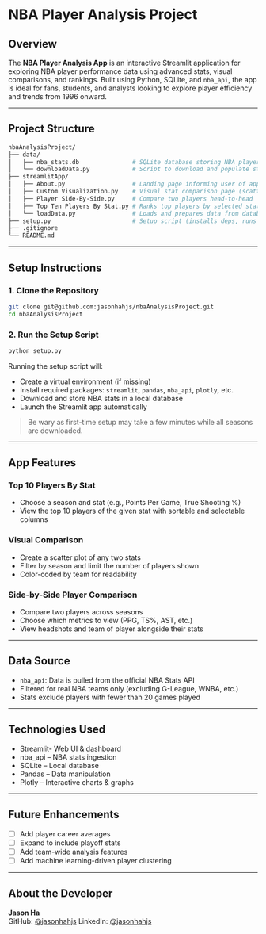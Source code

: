 # NBA Player Analysis Project

## Overview
The **NBA Player Analysis App** is an interactive Streamlit application for exploring NBA player performance data using advanced stats, visual comparisons, and rankings. Built using Python, SQLite, and `nba_api`, the app is ideal for fans, students, and analysts looking to explore player efficiency and trends from 1996 onward.

---

## Project Structure

```bash
nbaAnalysisProject/
├── data/
│   ├── nba_stats.db               # SQLite database storing NBA player stats (To be created upon first run of setup.py)
│   └── downloadData.py            # Script to download and populate stats via nba_api
├── streamlitApp/
│   ├── About.py                   # Landing page informing user of app functions
│   ├── Custom Visualization.py    # Visual stat comparison page (scatter plot)
│   ├── Player Side-By-Side.py     # Compare two players head-to-head
│   ├── Top Ten Players By Stat.py # Ranks top players by selected stat
│   └── loadData.py                # Loads and prepares data from database
├── setup.py                       # Setup script (installs deps, runs download, launches app)
├── .gitignore
└── README.md                    
```

---

## Setup Instructions

### 1. Clone the Repository
```bash
git clone git@github.com:jasonhahjs/nbaAnalysisProject.git
cd nbaAnalysisProject
```

### 2. Run the Setup Script
```bash
python setup.py
```

Running the setup script will:
- Create a virtual environment (if missing)
- Install required packages: `streamlit`, `pandas`, `nba_api`, `plotly`, etc.
- Download and store NBA stats in a local database
- Launch the Streamlit app automatically

> Be wary as first-time setup may take a few minutes while all seasons are downloaded.

---

## App Features

### Top 10 Players By Stat
- Choose a season and stat (e.g., Points Per Game, True Shooting %)
- View the top 10 players of the given stat with sortable and selectable columns

### Visual Comparison
- Create a scatter plot of any two stats
- Filter by season and limit the number of players shown
- Color-coded by team for readability

### Side-by-Side Player Comparison
- Compare two players across seasons
- Choose which metrics to view (PPG, TS%, AST, etc.)
- View headshots and team of player alongside their stats

---

## Data Source

- `nba_api`: Data is pulled from the official NBA Stats API
- Filtered for real NBA teams only (excluding G-League, WNBA, etc.)
- Stats exclude players with fewer than 20 games played

---

## Technologies Used

- Streamlit- Web UI & dashboard
- nba_api – NBA stats ingestion
- SQLite – Local database
- Pandas – Data manipulation
- Plotly – Interactive charts & graphs

---

## Future Enhancements

- [ ] Add player career averages
- [ ] Expand to include playoff stats
- [ ] Add team-wide analysis features
- [ ] Add machine learning-driven player clustering

---

## About the Developer

**Jason Ha**  
GitHub: [@jasonhahjs](https://github.com/jasonhahjs)
LinkedIn: [@jasonhahjs](https://www.linkedin.com/in/jasonhahjs/)
